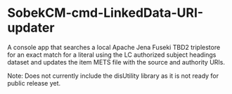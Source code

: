 # SobekCM-cmd-LinkedData-URI-updater
A console app that searches a local Apache Jena Fuseki TBD2 triplestore for an exact match for a literal using the LC authorized subject headings dataset and updates the item METS file with the source and authority URIs.

Note: Does not currently include the disUtility library as it is not ready for public release yet.
